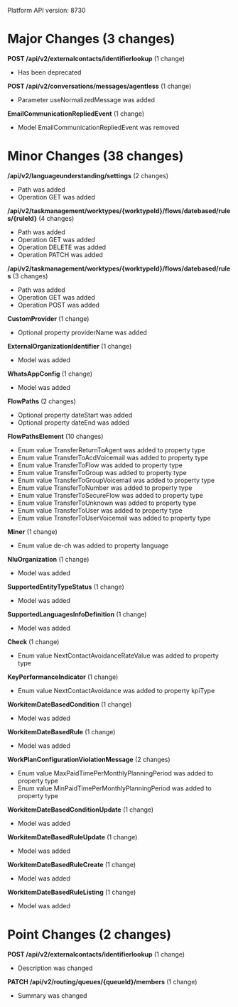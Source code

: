 Platform API version: 8730




# Major Changes (3 changes)

**POST /api/v2/externalcontacts/identifierlookup** (1 change)

* Has been deprecated

**POST /api/v2/conversations/messages/agentless** (1 change)

* Parameter useNormalizedMessage was added

**EmailCommunicationRepliedEvent** (1 change)

* Model EmailCommunicationRepliedEvent was removed


# Minor Changes (38 changes)

**/api/v2/languageunderstanding/settings** (2 changes)

* Path was added
* Operation GET was added

**/api/v2/taskmanagement/worktypes/{worktypeId}/flows/datebased/rules/{ruleId}** (4 changes)

* Path was added
* Operation GET was added
* Operation DELETE was added
* Operation PATCH was added

**/api/v2/taskmanagement/worktypes/{worktypeId}/flows/datebased/rules** (3 changes)

* Path was added
* Operation GET was added
* Operation POST was added

**CustomProvider** (1 change)

* Optional property providerName was added

**ExternalOrganizationIdentifier** (1 change)

* Model was added

**WhatsAppConfig** (1 change)

* Model was added

**FlowPaths** (2 changes)

* Optional property dateStart was added
* Optional property dateEnd was added

**FlowPathsElement** (10 changes)

* Enum value TransferReturnToAgent was added to property type
* Enum value TransferToAcdVoicemail was added to property type
* Enum value TransferToFlow was added to property type
* Enum value TransferToGroup was added to property type
* Enum value TransferToGroupVoicemail was added to property type
* Enum value TransferToNumber was added to property type
* Enum value TransferToSecureFlow was added to property type
* Enum value TransferToUnknown was added to property type
* Enum value TransferToUser was added to property type
* Enum value TransferToUserVoicemail was added to property type

**Miner** (1 change)

* Enum value de-ch was added to property language

**NluOrganization** (1 change)

* Model was added

**SupportedEntityTypeStatus** (1 change)

* Model was added

**SupportedLanguagesInfoDefinition** (1 change)

* Model was added

**Check** (1 change)

* Enum value NextContactAvoidanceRateValue was added to property type

**KeyPerformanceIndicator** (1 change)

* Enum value NextContactAvoidance was added to property kpiType

**WorkitemDateBasedCondition** (1 change)

* Model was added

**WorkitemDateBasedRule** (1 change)

* Model was added

**WorkPlanConfigurationViolationMessage** (2 changes)

* Enum value MaxPaidTimePerMonthlyPlanningPeriod was added to property type
* Enum value MinPaidTimePerMonthlyPlanningPeriod was added to property type

**WorkitemDateBasedConditionUpdate** (1 change)

* Model was added

**WorkitemDateBasedRuleUpdate** (1 change)

* Model was added

**WorkitemDateBasedRuleCreate** (1 change)

* Model was added

**WorkitemDateBasedRuleListing** (1 change)

* Model was added


# Point Changes (2 changes)

**POST /api/v2/externalcontacts/identifierlookup** (1 change)

* Description was changed

**PATCH /api/v2/routing/queues/{queueId}/members** (1 change)

* Summary was changed
